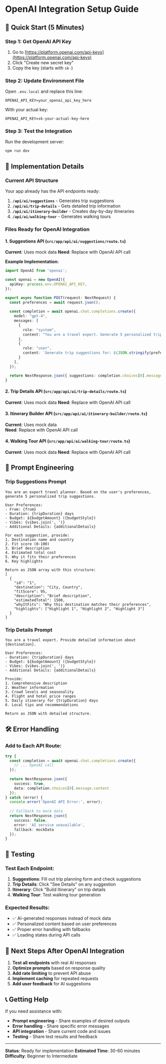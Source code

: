 # OpenAI Integration Setup Guide

## 🚀 **Quick Start (5 Minutes)**

### **Step 1: Get OpenAI API Key**
1. Go to [https://platform.openai.com/api-keys](https://platform.openai.com/api-keys)
2. Click "Create new secret key"
3. Copy the key (starts with `sk-`)

### **Step 2: Update Environment File**
Open `.env.local` and replace this line:
```env
OPENAI_API_KEY=your_openai_api_key_here
```
With your actual key:
```env
OPENAI_API_KEY=sk-your-actual-key-here
```

### **Step 3: Test the Integration**
Run the development server:
```bash
npm run dev
```

## 🔧 **Implementation Details**

### **Current API Structure**
Your app already has the API endpoints ready:

1. **`/api/ai/suggestions`** - Generates trip suggestions
2. **`/api/ai/trip-details`** - Gets detailed trip information  
3. **`/api/ai/itinerary-builder`** - Creates day-by-day itineraries
4. **`/api/ai/walking-tour`** - Generates walking tours

### **Files Ready for OpenAI Integration**

#### **1. Suggestions API** (`src/app/api/ai/suggestions/route.ts`)
**Current**: Uses mock data
**Need**: Replace with OpenAI API call

**Example Implementation:**
```typescript
import OpenAI from 'openai';

const openai = new OpenAI({
  apiKey: process.env.OPENAI_API_KEY,
});

export async function POST(request: NextRequest) {
  const preferences = await request.json();
  
  const completion = await openai.chat.completions.create({
    model: "gpt-4",
    messages: [
      {
        role: "system",
        content: "You are a travel expert. Generate 5 personalized trip suggestions based on user preferences."
      },
      {
        role: "user", 
        content: `Generate trip suggestions for: ${JSON.stringify(preferences)}`
      }
    ],
  });

  return NextResponse.json({ suggestions: completion.choices[0].message.content });
}
```

#### **2. Trip Details API** (`src/app/api/ai/trip-details/route.ts`)
**Current**: Uses mock data
**Need**: Replace with OpenAI API call

#### **3. Itinerary Builder API** (`src/app/api/ai/itinerary-builder/route.ts`)
**Current**: Uses mock data  
**Need**: Replace with OpenAI API call

#### **4. Walking Tour API** (`src/app/api/ai/walking-tour/route.ts`)
**Current**: Uses mock data
**Need**: Replace with OpenAI API call

## 📝 **Prompt Engineering**

### **Trip Suggestions Prompt**
```
You are an expert travel planner. Based on the user's preferences, generate 5 personalized trip suggestions.

User Preferences:
- From: {from}
- Duration: {tripDuration} days
- Budget: ${budgetAmount} ({budgetStyle})
- Vibes: {vibes.join(', ')}
- Additional Details: {additionalDetails}

For each suggestion, provide:
1. Destination name and country
2. Fit score (0-100)
3. Brief description
4. Estimated total cost
5. Why it fits their preferences
6. Key highlights

Return as JSON array with this structure:
[
  {
    "id": "1",
    "destination": "City, Country",
    "fitScore": 95,
    "description": "Brief description",
    "estimatedTotal": 1500,
    "whyItFits": "Why this destination matches their preferences",
    "highlights": ["Highlight 1", "Highlight 2", "Highlight 3"]
  }
]
```

### **Trip Details Prompt**
```
You are a travel expert. Provide detailed information about {destination}.

User Preferences:
- Duration: {tripDuration} days
- Budget: ${budgetAmount} ({budgetStyle})
- Vibes: {vibes.join(', ')}
- Additional Details: {additionalDetails}

Provide:
1. Comprehensive description
2. Weather information
3. Crowd levels and seasonality
4. Flight and hotel price ranges
5. Daily itinerary for {tripDuration} days
6. Local tips and recommendations

Return as JSON with detailed structure.
```

## 🛠️ **Error Handling**

### **Add to Each API Route:**
```typescript
try {
  const completion = await openai.chat.completions.create({
    // ... OpenAI call
  });
  
  return NextResponse.json({ 
    success: true, 
    data: completion.choices[0].message.content 
  });
} catch (error) {
  console.error('OpenAI API Error:', error);
  
  // Fallback to mock data
  return NextResponse.json({ 
    success: false, 
    error: 'AI service unavailable',
    fallback: mockData 
  });
}
```

## 🧪 **Testing**

### **Test Each Endpoint:**
1. **Suggestions**: Fill out trip planning form and check suggestions
2. **Trip Details**: Click "See Details" on any suggestion
3. **Itinerary**: Click "Build Itinerary" on trip details
4. **Walking Tour**: Test walking tour generation

### **Expected Results:**
- ✅ AI-generated responses instead of mock data
- ✅ Personalized content based on user preferences
- ✅ Proper error handling with fallbacks
- ✅ Loading states during API calls

## 🔄 **Next Steps After OpenAI Integration**

1. **Test all endpoints** with real AI responses
2. **Optimize prompts** based on response quality
3. **Add rate limiting** to prevent API abuse
4. **Implement caching** for repeated requests
5. **Add user feedback** for AI suggestions

## 📞 **Getting Help**

If you need assistance with:
- **Prompt engineering** - Share examples of desired outputs
- **Error handling** - Share specific error messages
- **API integration** - Share current code and issues
- **Testing** - Share test results and feedback

---

**Status**: Ready for implementation
**Estimated Time**: 30-60 minutes
**Difficulty**: Beginner to Intermediate
